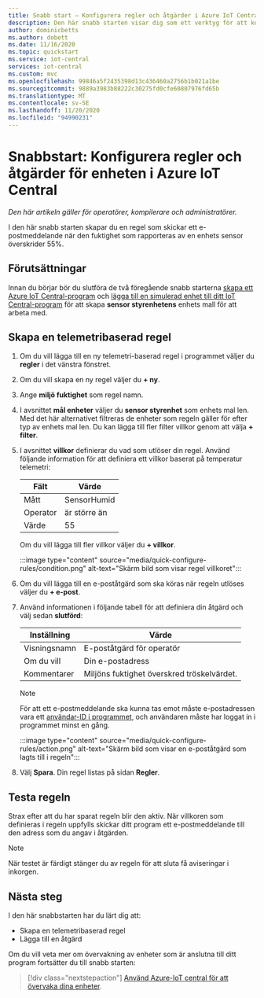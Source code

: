 ```yaml
---
title: Snabb start – Konfigurera regler och åtgärder i Azure IoT Central
description: Den här snabb starten visar dig som ett verktyg för att konfigurera telemetri-baserade regler och åtgärder i ditt Azure IoT Central-program.
author: dominicbetts
ms.author: dobett
ms.date: 11/16/2020
ms.topic: quickstart
ms.service: iot-central
services: iot-central
ms.custom: mvc
ms.openlocfilehash: 99846a5f2435398d13c436460a2756b1b021a1be
ms.sourcegitcommit: 9889a3983b88222c30275fd0cfe60807976fd65b
ms.translationtype: MT
ms.contentlocale: sv-SE
ms.lasthandoff: 11/20/2020
ms.locfileid: "94990231"
---
```

# <a name="quickstart-configure-rules-and-actions-for-your-device-in-azure-iot-central"></a>Snabbstart: Konfigurera regler och åtgärder för enheten i Azure IoT Central

*Den här artikeln gäller för operatörer, kompilerare och administratörer.*

I den här snabb starten skapar du en regel som skickar ett e-postmeddelande när den fuktighet som rapporteras av en enhets sensor överskrider 55%.

## <a name="prerequisites"></a>Förutsättningar

Innan du börjar bör du slutföra de två föregående snabb starterna [skapa ett Azure IoT Central-program](./quick-deploy-iot-central.md) och [lägga till en simulerad enhet till ditt IoT Central-program](./quick-create-simulated-device.md) för att skapa **sensor styrenhetens** enhets mall för att arbeta med.

## <a name="create-a-telemetry-based-rule"></a>Skapa en telemetribaserad regel

1. Om du vill lägga till en ny telemetri-baserad regel i programmet väljer du **regler** i det vänstra fönstret.

1. Om du vill skapa en ny regel väljer du **+ ny**.

1. Ange **miljö fuktighet** som regel namn.

1. I avsnittet **mål enheter** väljer du **sensor styrenhet** som enhets mal len. Med det här alternativet filtreras de enheter som regeln gäller för efter typ av enhets mal len. Du kan lägga till fler filter villkor genom att välja **+ filter**.

1. I avsnittet **villkor** definierar du vad som utlöser din regel. Använd följande information för att definiera ett villkor baserat på temperatur telemetri:

    | Fält        | Värde            |
    | ------------ | ---------------- |
    | Mått  | SensorHumid      |
    | Operator     | är större än  |
    | Värde        | 55               |

    Om du vill lägga till fler villkor väljer du **+ villkor**.

    :::image type="content" source="media/quick-configure-rules/condition.png" alt-text="Skärm bild som visar regel villkoret":::

1. Om du vill lägga till en e-poståtgärd som ska köras när regeln utlöses väljer du **+ e-post**.

1. Använd informationen i följande tabell för att definiera din åtgärd och välj sedan **slutförd**:

    | Inställning   | Värde                                             |
    | --------- | ------------------------------------------------- |
    | Visningsnamn | E-poståtgärd för operatör                          |
    | Om du vill        | Din e-postadress                                |
    | Kommentarer     | Miljöns fuktighet överskred tröskelvärdet. |

    > [!NOTE]
    > För att ett e-postmeddelande ska kunna tas emot måste e-postadressen vara ett [användar-ID i programmet](howto-administer.md), och användaren måste har loggat in i programmet minst en gång.

    :::image type="content" source="media/quick-configure-rules/action.png" alt-text="Skärm bild som visar en e-poståtgärd som lagts till i regeln":::

1. Välj **Spara**. Din regel listas på sidan **Regler**.

## <a name="test-the-rule"></a>Testa regeln

Strax efter att du har sparat regeln blir den aktiv. När villkoren som definieras i regeln uppfylls skickar ditt program ett e-postmeddelande till den adress som du angav i åtgärden.

> [!NOTE]
> När testet är färdigt stänger du av regeln för att sluta få aviseringar i inkorgen.

## <a name="next-steps"></a>Nästa steg

I den här snabbstarten har du lärt dig att:

* Skapa en telemetribaserad regel
* Lägga till en åtgärd

Om du vill veta mer om övervakning av enheter som är anslutna till ditt program fortsätter du till snabb starten:

> [!div class="nextstepaction"]
> [Använd Azure-IoT central för att övervaka dina enheter](quick-monitor-devices.md).
